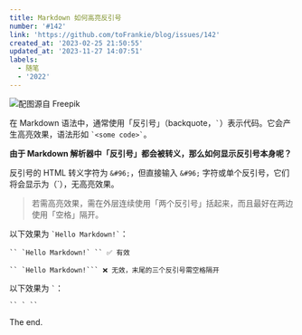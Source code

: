 ```yaml
---
title: Markdown 如何高亮反引号
number: '#142'
link: 'https://github.com/toFrankie/blog/issues/142'
created_at: '2023-02-25 21:50:55'
updated_at: '2023-11-27 14:07:51'
labels:
  - 随笔
  - '2022'
---
```

![配图源自 Freepik](https://upload-images.jianshu.io/upload_images/5128488-e03fe77f74b5c063.jpeg?imageMogr2/auto-orient/strip%7CimageView2/2/w/1240)


在 Markdown 语法中，通常使用「反引号」（backquote，`` ` ``）表示代码。它会产生高亮效果，语法形如 `` `<some code>` ``。

**由于 Markdown 解析器中「反引号」都会被转义，那么如何显示反引号本身呢？**

反引号的 HTML 转义字符为 `&#96;`，但直接输入 `&#96;` 字符或单个反引号，它们将会显示为（&#96;），无高亮效果。

> 若需高亮效果，需在外层连续使用「两个反引号」括起来，而且最好在两边使用「空格」隔开。

以下效果为 `` `Hello Markdown!` ``：

```text
`` `Hello Markdown!` `` ✅ 有效

`` `Hello Markdown!``` ❌ 无效，末尾的三个反引号需空格隔开
```

以下效果为 `` ` ``：

```text
`` ` ``
````

The end.
